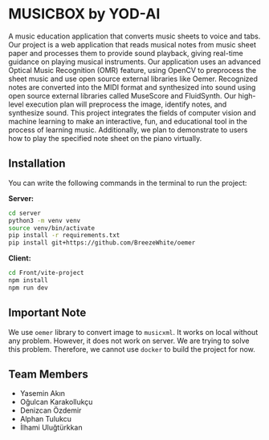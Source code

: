 # MUSICBOX by YOD-AI

A music education application that converts music sheets to voice and tabs. 
Our project is a web application that reads musical notes from music sheet paper 
and processes them to provide sound playback, giving real-time guidance on playing 
musical instruments. Our application uses an advanced Optical Music Recognition (OMR) 
feature, using OpenCV to preprocess the sheet music and use open source external libraries 
like Oemer. Recognized notes are converted into the MIDI format and synthesized into sound 
using open source external libraries called MuseScore and FluidSynth. Our high-level execution 
plan will preprocess the image, identify notes, and synthesize sound. This project integrates the 
fields of computer vision and machine learning to make an interactive, fun, and educational tool
in the process of learning music. Additionally, we plan to demonstrate to users how to play the 
specified note sheet on the piano virtually.

## Installation 

You can write the following commands in the terminal to run the project:

**Server:**
```bash
cd server
python3 -m venv venv
source venv/bin/activate
pip install -r requirements.txt
pip install git+https://github.com/BreezeWhite/oemer
```

**Client:**
```bash
cd Front/vite-project
npm install
npm run dev 
```

## Important Note
We use `oemer` library to convert image to `musicxml`. It works on local without any problem. However, it does not work on server. 
We are trying to solve this problem. Therefore, we cannot use `docker` to build the project for now.

## Team Members
    
- Yasemin Akın
- Oğulcan Karakollukçu
- Denizcan Özdemir
- Alphan Tulukcu
- İlhami Uluğtürkkan
